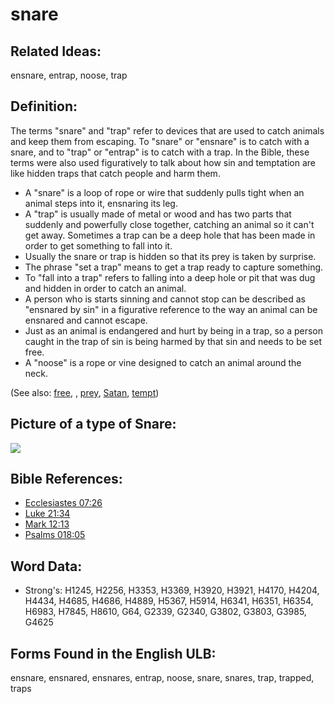 # snare

## Related Ideas:

ensnare, entrap, noose, trap

## Definition:

The terms "snare" and "trap" refer to devices that are used to catch animals and keep them from escaping. To "snare" or "ensnare" is to catch with a snare, and to "trap" or "entrap" is to catch with a trap. In the Bible, these terms were also used figuratively to talk about how sin and temptation are like hidden traps that catch people and harm them.

* A "snare" is a loop of rope or wire that suddenly pulls tight when an animal steps into it, ensnaring its leg.
* A "trap" is usually made of metal or wood and has two parts that suddenly and powerfully close together, catching an animal so it can't get away. Sometimes a trap can be a deep hole that has been made in order to get something to fall into it.
* Usually the snare or trap is hidden so that its prey is taken by surprise.
* The phrase "set a trap" means to get a trap ready to capture something.
* To "fall into a trap" refers to falling into a deep hole or pit that was dug and hidden in order to catch an animal.
* A person who is starts sinning and cannot stop can be described as "ensnared by sin" in a figurative reference to the way an animal can be ensnared and cannot escape.
* Just as an animal is endangered and hurt by being in a trap, so a person caught in the trap of sin is being harmed by that sin and needs to be set free.
* A "noose" is a rope or vine designed to catch an animal around the neck.

(See also: [free](../other/free.md), , [prey](../other/prey.md), [Satan](../kt/satan.md), [tempt](../kt/tempt.md))

## Picture of a type of Snare:

<a href="https://content.bibletranslationtools.org/WycliffeAssociates/en_tw/raw/branch/master/PNGs/s/Snare.png"><img src="https://content.bibletranslationtools.org/WycliffeAssociates/en_tw/raw/branch/master/PNGs/s/Snare.png" ></a>

## Bible References:

* [Ecclesiastes 07:26](rc://en/tn/help/ecc/07/26)
* [Luke 21:34](rc://en/tn/help/luk/21/34)
* [Mark 12:13](rc://en/tn/help/mrk/12/13)
* [Psalms 018:05](rc://en/tn/help/psa/018/05)

## Word Data:

* Strong's: H1245, H2256, H3353, H3369, H3920, H3921, H4170, H4204, H4434, H4685, H4686, H4889, H5367, H5914, H6341, H6351, H6354, H6983, H7845, H8610, G64, G2339, G2340, G3802, G3803, G3985, G4625

## Forms Found in the English ULB:

ensnare, ensnared, ensnares, entrap, noose, snare, snares, trap, trapped, traps


